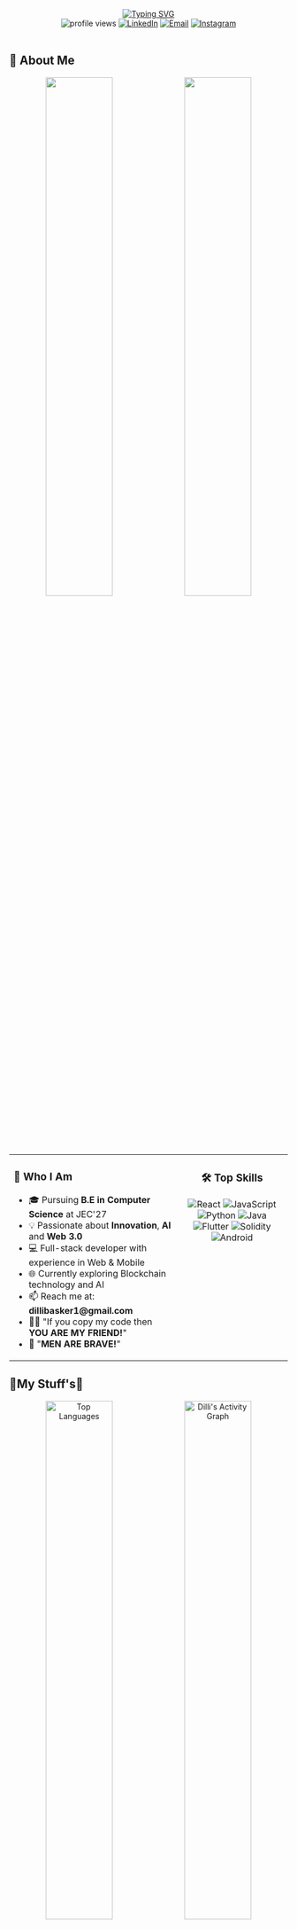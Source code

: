 <div align="ce
  <img src="https://capsule-render.vercel.app/api?type=waving&color=38B2AC&height=200&section=header&text=Dilli%20Basker%20M&fontSize=65&fontColor=ffffff&animation=fadeIn&fontAlignY=35" width="100%" />
</div>

<div align="center">
    <a href="https://git.io/typing-svg"><img src="https://readme-typing-svg.demolab.com?font=Poppins&weight=600&size=28&pause=1000&color=38B2AC&center=true&vCenter=true&random=false&width=600&height=60&lines=Full-Stack+Developer;Mobile+App+Developer;Web+3.0+Enthusiast;Software+Engineer;Engineering+Student" alt="Typing SVG" /></a>
</div>

<div align="center">
    <img src="https://komarev.com/ghpvc/?username=dillibasker&label=Profile%20views&color=38B2AC&style=for-the-badge" alt="profile views" />
    <a href="https://www.linkedin.com/in/dilli-basker-8aaa262ba"><img src="https://img.shields.io/badge/LinkedIn-0077B5?style=for-the-badge&logo=linkedin&logoColor=white" alt="LinkedIn" /></a>
    <a href="mailto:dillibasker1@gmail.com"><img src="https://img.shields.io/badge/Email-D14836?style=for-the-badge&logo=gmail&logoColor=white" alt="Email" /></a>
    <a href="http://instagram.com/_dilli1488"><img src="https://img.shields.io/badge/Instagram-E4405F?style=for-the-badge&logo=instagram&logoColor=white" alt="Instagram" /></a>
</div>

<br>

## 🚀 About Me

<div align="center">
  <img src="https://github-readme-stats.vercel.app/api?username=dillibasker&theme=tokyonight&show_icons=true&hide_border=true&count_private=true" width="49%" />
  <img src="https://github-readme-streak-stats.herokuapp.com/?user=dillibasker&theme=tokyonight&hide_border=true" width="49%" />
</div>

<br>

<table>
  <tr>
    <td valign="top" width="60%">
      <h3>💫 Who I Am</h3>
      <ul>
        <li>🎓 Pursuing <b>B.E in Computer Science</b> at JEC'27</li>
        <li>💡 Passionate about <b>Innovation</b>, <b>AI</b> and <b>Web 3.0</b></li>
        <li>💻 Full-stack developer with experience in Web & Mobile</li>
        <li>🌐 Currently exploring Blockchain technology and AI</li>
        <li>📫 Reach me at: <b>dillibasker1@gmail.com</b></li>
        <li>👨‍💻 "If you copy my code then <b>YOU ARE MY FRIEND!</b>"</li>
        <li>💪 "<b>MEN ARE BRAVE!</b>"</li>
      </ul>
    </td>
    <td valign="top" width="40%">
      <div align="center">
        <h3>🛠️ Top Skills</h3>
        <img src="https://img.shields.io/badge/React-20232A?style=for-the-badge&logo=react&logoColor=61DAFB" alt="React"/>
        <img src="https://img.shields.io/badge/JavaScript-F7DF1E?style=for-the-badge&logo=javascript&logoColor=black" alt="JavaScript"/>
        <img src="https://img.shields.io/badge/Python-3776AB?style=for-the-badge&logo=python&logoColor=white" alt="Python"/>
        <img src="https://img.shields.io/badge/Java-ED8B00?style=for-the-badge&logo=openjdk&logoColor=white" alt="Java"/>
        <img src="https://img.shields.io/badge/Flutter-02569B?style=for-the-badge&logo=flutter&logoColor=white" alt="Flutter"/>
        <img src="https://img.shields.io/badge/Solidity-363636?style=for-the-badge&logo=solidity&logoColor=white" alt="Solidity"/>
        <img src="https://img.shields.io/badge/Android-3DDC84?style=for-the-badge&logo=android&logoColor=white" alt="Android"/>
      </div>
    </td>
  </tr>
</table>

## 🌟My Stuff's🌟

<div align="center">
  <img src="https://github-readme-stats.vercel.app/api/top-langs?username=dillibasker&show_icons=true&locale=en&layout=compact&theme=tokyonight&hide_border=true" alt="Top Languages" width="49%" />
  <a href="https://github.com/dillibasker/dillibasker">
    <img alt="Dilli's Activity Graph" src="https://github-readme-activity-graph.vercel.app/graph/?username=dillibasker&bg_color=1a1b27&color=38b2ac&line=628fdb&point=FFFFFF&hide_border=true&custom_title=Contribution%20Timeline" width="49%" />
  </a>
</div>

## 🛠️ Technology Arsenal

<div align="center">
  <table width="100%">
    <tr>
      <td align="center" width="33%">
        <h3>Programming Languages</h3>
        <img src="https://skillicons.dev/icons?i=c,cpp,java,python,js,kotlin" alt="Languages" /><br>
        <img src="https://img.shields.io/badge/Solidity-363636?style=for-the-badge&logo=solidity&logoColor=white" alt="Solidity"/>
      </td>
      <td align="center" width="33%">
        <h3>Frontend & Backend</h3>
        <img src="https://skillicons.dev/icons?i=react,django,flutter,firebase,androidstudio" alt="Frontend & Backend" /><br>
        <img src="https://img.shields.io/badge/ChatGPT-74aa9c?style=for-the-badge&logo=openai&logoColor=white" alt="ChatGPT"/>
      </td>
      <td align="center" width="33%">
        <h3>Database & DevOps</h3>
        <img src="https://skillicons.dev/icons?i=mysql,sqlite,mongodb,git,github,docker" alt="Database & DevOps" /><br>
        <img src="https://img.shields.io/badge/Jenkins-D24939?style=for-the-badge&logo=jenkins&logoColor=white" alt="Jenkins"/>
      </td>
    </tr>
    <tr>
      <td align="center" colspan="3">
        <h3>Tools & Environment</h3>
        <img src="https://skillicons.dev/icons?i=vscode,figma,linux" alt="Tools" />
        <img src="https://img.shields.io/badge/Canva-00C4CC?style=for-the-badge&logo=canva&logoColor=white" alt="Canva"/>
        <img src="https://img.shields.io/badge/Ubuntu-E95420?style=for-the-badge&logo=ubuntu&logoColor=white" alt="Ubuntu"/>
      </td>
    </tr>
  </table>
</div>

## 💭 Fun Facts & Trivia

<table width="100%">
  <tr>
    <td width="50%">
      <div align="center">
        <img src="https://readme-jokes.vercel.app/api?theme=tokyonight&borderColor=none" alt="Jokes Card" width="90%" />
      </div>
    </td>
    <td width="50%">
      <div align="center">
        <blockquote>
          Did you know? I love solving coding challenges and can solve problems faster than a compiler can compile! 😄
        </blockquote>
        <img src="https://quotes-github-readme.vercel.app/api?type=horizontal&theme=tokyonight" alt="Random Dev Quote" width="90%" />
      </div>
    </td>
  </tr>
</table>

<div align="center">
  <h3>🤝 Connect & Collaborate</h3>
  <p>Feel free to reach out for collaborations or just a friendly chat!</p>
  <a href="https://www.linkedin.com/in/dilli-basker-8aaa262ba"><img src="https://img.shields.io/badge/Let's_Connect-0077B5?style=for-the-badge&logo=linkedin&logoColor=white" alt="Connect on LinkedIn" /></a>
  <a href="mailto:dillibasker1@gmail.com"><img src="https://img.shields.io/badge/Email_Me-D14836?style=for-the-badge&logo=gmail&logoColor=white" alt="Email Me" /></a>
</div>

<br>

<div align="center">
  <img src="https://capsule-render.vercel.app/api?type=waving&color=gradient&customColorList=6,11,20&height=100&section=footer" width="100%" />
</div>
